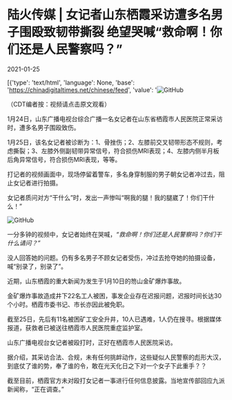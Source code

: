 # 陆火传媒 | 女记者山东栖霞采访遭多名男子围殴致韧带撕裂  绝望哭喊“救命啊！你们还是人民警察吗？”

2021-01-25

[{'type': 'text/html', 'language': None, 'base': 'https://chinadigitaltimes.net/chinese/feed', 'value': '![GitHub](https://chinadigitaltimes.net/chinese/files/2021/01/女记者.png)

（CDT编者按：视频请点击原文观看）

1月24日，山东广播电视台综合广播一名女记者在山东省栖霞市人民医院正常采访时，遭多名男子围殴致伤。

1月25日，该名女记者被诊断为：1、骨挫伤；2、左膝前交叉韧带形态不规则，考虑撕裂；3、左膝外侧副韧带异常信号，符合损伤MRI表现；4、左膝内侧半月板后角异常信号，符合损伤MRI表现，等等。

打记者的视频画面中，现场停留着警车，多名身穿制服的男子朝女记者冲过去，阻止女记者进行拍摄。

女记者质问对方“干什么”时，发出一声惨叫“啊我的腿！我的腿崴了！你们干什么！”

![GitHub](https://chinadigitaltimes.net/chinese/files/2021/01/post-661991-600f570873368.)

一分多钟的视频中，女记者始终在哭喊，*“救命啊！你们还是人民警察吗？你们干什么请问？”*

没人回答她的问题。仍有多名男子不顾女记者受伤，冲过去抢夺她的拍摄设备，喊“别录了，别录了”。

近期，山东栖霞的重大新闻为发生于1月10日的笏山金矿爆炸事故。

金矿爆炸事故造成井下22名工人被困，事发企业存在迟报问题，迟报时间长达30个小时。栖霞市委书记、市长亦因此被免职。

截至25日，先后有11名被困矿工安全升井，10人已遇难，1人仍在搜寻。根据媒体报道，获救者已被送往栖霞市人民医院重症监护室。

山东广播电视台女记者被殴打时，正好在栖霞市人民医院采访。

据介绍，其采访合法、合规，未有任何挑衅动作，这些疑似人民警察的彪形大汉，到底仗了谁的势，奉了谁的令，敢在光天化日之下对一个女子下此重手？？

截至目前，栖霞官方未对殴打女记者一事进行任何信息披露。当地宣传部回应九派新闻称，“正在调查。”

